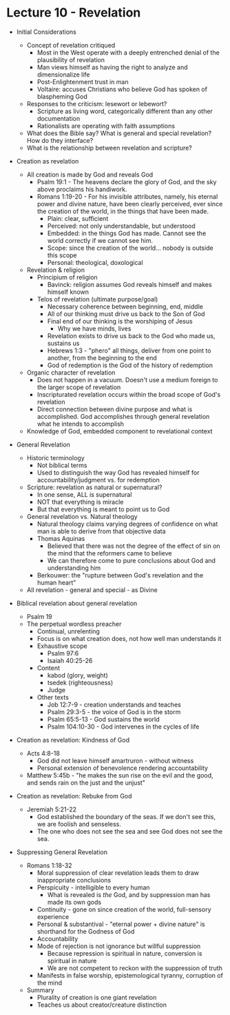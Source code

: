 # Lecture 10 - Revelation

* Initial Considerations
  * Concept of revelation critiqued
    * Most in the West operate with a deeply entrenched denial of the plausibility of revelation
    * Man views himself as having the right to analyze and dimensionalize life
    * Post-Enlightenment trust in man
    * Voltaire: accuses Christians who believe God has spoken of blaspheming God
  * Responses to the criticism: lesewort or lebewort?
    * Scripture as living word, categorically different than any other documentation
    * Rationalists are operating with faith assumptions
  * What does the Bible say? What is general and special revelation? How do they interface?
  * What is the relationship between revelation and scripture?

* Creation as revelation
  * All creation is made by God and reveals God
    * Psalm 19:1 - The heavens declare the glory of God, and the sky above proclaims his handiwork.
    * Romans 1:19-20 - For his invisible attributes, namely, his eternal power and divine nature, have been clearly perceived, ever since the creation of the world, in the things that have been made.
      * Plain: clear, sufficient
      * Perceived: not only understandable, but understood
      * Embedded: in the things God has made. Cannot see the world correctly if we cannot see him.
      * Scope: since the creation of the world... nobody is outside this scope
      * Personal: theological, doxological
  * Revelation & religion
    * Principium of religion
      * Bavinck: religion assumes God reveals himself and makes himself known
    * Telos of revelation (ultimate purpose/goal)
      * Necessary coherence between beginning, end, middle
      * All of our thinking must drive us back to the Son of God
      * Final end of our thinking is the worshiping of Jesus
        * Why we have minds, lives
      * Revelation exists to drive us back to the God who made us, sustains us
      * Hebrews 1:3 - "phero" all things, deliver from one point to another, from the beginning to the end
      * God of redemption is the God of the history of redemption
  * Organic character of revelation
    * Does not happen in a vacuum. Doesn't use a medium foreign to the larger scope of revelation
    * Inscripturated revelation occurs within the broad scope of God's revelation
    * Direct connection between divine purpose and what is accomplished. God accomplishes through general revelation what he intends to accomplish
  * Knowledge of God, embedded component to revelational context

* General Revelation
  * Historic terminology
    * Not biblical terms
    * Used to distinguish the way God has revealed himself for accountability/judgment vs. for redemption
  * Scripture: revelation as natural or supernatural?
    * In one sense, ALL is supernatural
    * NOT that everything is miracle
    * But that everything is meant to point us to God
  * General revelation vs. Natural theology
    * Natural theology claims varying degrees of confidence on what man is able to derive from that objective data
    * Thomas Aquinas
      * Believed that there was not the degree of the effect of sin on the mind that the reformers came to believe
      * We can therefore come to pure conclusions about God and understanding him
    * Berkouwer: the "rupture between God's revelation and the human heart"
  * All revelation - general and special - as Divine
* Biblical revelation about general revelation
  * Psalm 19
  * The perpetual wordless preacher
    * Continual, unrelenting
    * Focus is on what creation does, not how well man understands it
    * Exhaustive scope
      * Psalm 97:6
      * Isaiah 40:25-26
    * Content
      * kabod (glory, weight)
      * tsedek (righteousness)
      * Judge
    * Other texts 
      * Job 12:7-9 - creation understands and teaches
      * Psalm 29:3-5 - the voice of God is in the storm
      * Psalm 65:5-13 - God sustains the world
      * Psalm 104:10-30 - God intervenes in the cycles of life
* Creation as revelation: Kindness of God
  * Acts 4:8-18 
    * God did not leave himself amartruron - without witness
    * Personal extension of benevolence rendering accountability
  * Matthew 5:45b - "he makes the sun rise on the evil and the good, and sends rain on the just and the unjust"
* Creation as revelation: Rebuke from God
  * Jeremiah 5:21-22 
    * God established the boundary of the seas. If we don't see this, we are foolish and senseless. 
    * The one who does not see the sea and see God does not see the sea.
* Suppressing General Revelation
  * Romans 1:18-32
    * Moral suppression of clear revelation leads them to draw inappropriate conclusions
    * Perspicuity - intelligible to every human
      * What is revealed is *the* God, and by suppression man has made its own gods
    * Continuity - gone on since creation of the world, full-sensory experience
    * Personal & substantival - "eternal power + divine nature" is shorthand for the Godness of God
    * Accountability
    * Mode of rejection is not ignorance but willful suppression
      * Because repression is spiritual in nature, conversion is spiritual in nature
      * We are not competent to reckon with the suppression of truth
    * Manifests in false worship, epistemological tyranny, corruption of the mind
  * Summary
    * Plurality of creation is one giant revelation
    * Teaches us about creator/creature distinction
